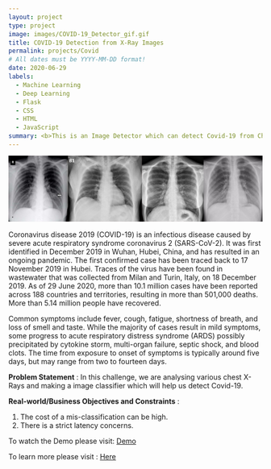 ```yaml
---
layout: project
type: project
image: images/COVID-19_Detector_gif.gif
title: COVID-19 Detection from X-Ray Images
permalink: projects/Covid
# All dates must be YYYY-MM-DD format!
date: 2020-06-29
labels:
  - Machine Learning
  - Deep Learning
  - Flask
  - CSS
  - HTML
  - JavaScript
summary: <b>This is an Image Detector which can detect Covid-19 from Chest X-Ray images.<form action="https://google.com"><input type="submit" value="Go to Google" /></form><a href="https://www.youtube.com/watch?v=SqmGMiM7DCA">WATCH DEMO</a></b>
---
```


<img class="ui image" src="../images/Covid-19_Detection_Banner.png">

Coronavirus disease 2019 (COVID-19) is an infectious disease caused by severe acute respiratory syndrome coronavirus 2 (SARS-CoV-2). It was first identified in December 2019 in Wuhan, Hubei, China, and has resulted in an ongoing pandemic. The first confirmed case has been traced back to 17 November 2019 in Hubei. Traces of the virus have been found in wastewater that was collected from Milan and Turin, Italy, on 18 December 2019. As of 29 June 2020, more than 10.1 million cases have been reported across 188 countries and territories, resulting in more than 501,000 deaths. More than 5.14 million people have recovered.

Common symptoms include fever, cough, fatigue, shortness of breath, and loss of smell and taste. While the majority of cases result in mild symptoms, some progress to acute respiratory distress syndrome (ARDS) possibly precipitated by cytokine storm, multi-organ failure, septic shock, and blood clots. The time from exposure to onset of symptoms is typically around five days, but may range from two to fourteen days.

<b>Problem Statement</b> : In this challenge, we are analysing various chest X-Rays and making a image classifier which will help us detect Covid-19.

<b>Real-world/Business Objectives and Constraints</b> : 
1. The cost of a mis-classification can be high.
2. There is a strict latency concerns.

To watch the Demo please visit: [Demo](https://www.youtube.com/watch?v=SqmGMiM7DCA)

To learn more please visit : [Here](https://github.com/Souravban/COVID-19-Detection-from-X-Ray-Images)
